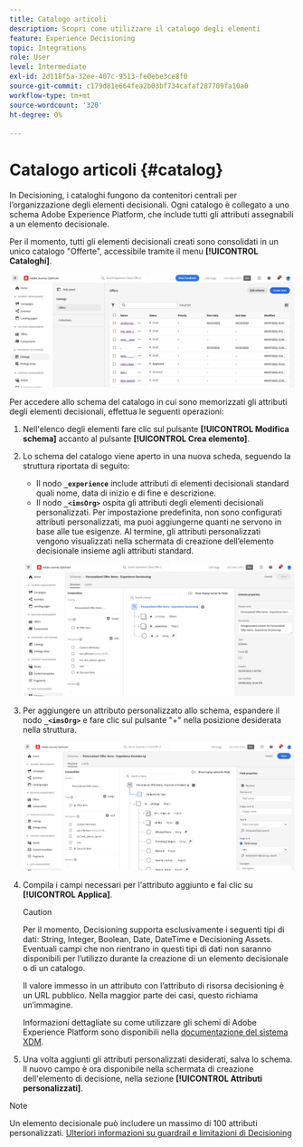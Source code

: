 ```yaml
---
title: Catalogo articoli
description: Scopri come utilizzare il catalogo degli elementi
feature: Experience Decisioning
topic: Integrations
role: User
level: Intermediate
exl-id: 2d118f5a-32ee-407c-9513-fe0ebe3ce8f0
source-git-commit: c179d81e664fea2b03bf734cafaf287709fa10a0
workflow-type: tm+mt
source-wordcount: '320'
ht-degree: 0%

---
```


# Catalogo articoli {#catalog}

In Decisioning, i cataloghi fungono da contenitori centrali per l’organizzazione degli elementi decisionali. Ogni catalogo è collegato a uno schema Adobe Experience Platform, che include tutti gli attributi assegnabili a un elemento decisionale.

Per il momento, tutti gli elementi decisionali creati sono consolidati in un unico catalogo &quot;Offerte&quot;, accessibile tramite il menu **[!UICONTROL Cataloghi]**.

![](assets/catalogs-list.png)

Per accedere allo schema del catalogo in cui sono memorizzati gli attributi degli elementi decisionali, effettua le seguenti operazioni:

1. Nell&#39;elenco degli elementi fare clic sul pulsante **[!UICONTROL Modifica schema]** accanto al pulsante **[!UICONTROL Crea elemento]**.

1. Lo schema del catalogo viene aperto in una nuova scheda, seguendo la struttura riportata di seguito:

   * Il nodo **`_experience`** include attributi di elementi decisionali standard quali nome, data di inizio e di fine e descrizione.
   * Il nodo **`_<imsOrg>`** ospita gli attributi degli elementi decisionali personalizzati. Per impostazione predefinita, non sono configurati attributi personalizzati, ma puoi aggiungerne quanti ne servono in base alle tue esigenze. Al termine, gli attributi personalizzati vengono visualizzati nella schermata di creazione dell’elemento decisionale insieme agli attributi standard.

   ![](assets/catalogs-schema.png)

1. Per aggiungere un attributo personalizzato allo schema, espandere il nodo **`_<imsOrg>`** e fare clic sul pulsante &quot;+&quot; nella posizione desiderata nella struttura.

   ![](assets/catalogs-add.png)

1. Compila i campi necessari per l&#39;attributo aggiunto e fai clic su **[!UICONTROL Applica]**.

   >[!CAUTION]
   >
   >Per il momento, Decisioning supporta esclusivamente i seguenti tipi di dati: String, Integer, Boolean, Date, DateTime e Decisioning Assets. Eventuali campi che non rientrano in questi tipi di dati non saranno disponibili per l’utilizzo durante la creazione di un elemento decisionale o di un catalogo.

   Il valore immesso in un attributo con l’attributo di risorsa decisioning è un URL pubblico. Nella maggior parte dei casi, questo richiama un’immagine.

   Informazioni dettagliate su come utilizzare gli schemi di Adobe Experience Platform sono disponibili nella [documentazione del sistema XDM](https://experienceleague.adobe.com/docs/experience-platform/xdm/ui/overview.html?lang=it).

1. Una volta aggiunti gli attributi personalizzati desiderati, salva lo schema. Il nuovo campo è ora disponibile nella schermata di creazione dell&#39;elemento di decisione, nella sezione **[!UICONTROL Attributi personalizzati]**.

>[!NOTE]
>
>Un elemento decisionale può includere un massimo di 100 attributi personalizzati. [Ulteriori informazioni su guardrail e limitazioni di Decisioning](gs-experience-decisioning.md#guardrails)
